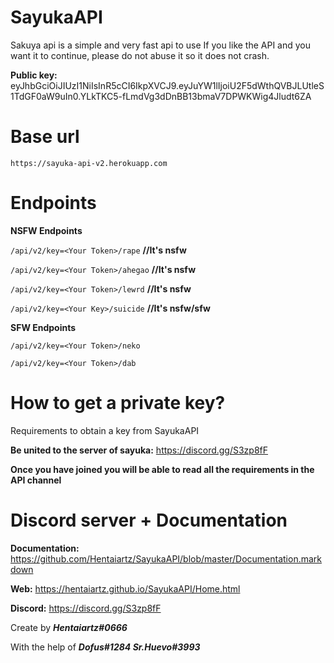 # SayukaAPI

Sakuya api is a simple and very fast api to use
If you like the API and you want it to continue, please do not abuse it so it does not crash.

**Public key:** eyJhbGciOiJIUzI1NiIsInR5cCI6IkpXVCJ9.eyJuYW1lIjoiU2F5dWthQVBJLUtleS1TdGF0aW9uIn0.YLkTKC5-fLmdVg3dDnBB13bmaV7DPWKWig4Jludt6ZA

# Base url
```https://sayuka-api-v2.herokuapp.com```
 
# Endpoints
**NSFW Endpoints**

```/api/v2/key=<Your Token>/rape``` **//It's nsfw**

```/api/v2/key=<Your Token>/ahegao``` **//It's nsfw**

```/api/v2/key=<Your Token>/lewrd``` **//It's nsfw**

```/api/v2/key=<Your Key>/suicide``` **//It's nsfw/sfw**

**SFW Endpoints**

```/api/v2/key=<Your Token>/neko```

```/api/v2/key=<Your Token>/dab```

# How to get a private key?
Requirements to obtain a key from SayukaAPI

**Be united to the server of sayuka:** https://discord.gg/S3zp8fF

**Once you have joined you will be able to read all the requirements in the API channel**


# Discord server + Documentation
**Documentation:** https://github.com/Hentaiartz/SayukaAPI/blob/master/Documentation.markdown

**Web:** https://hentaiartz.github.io/SayukaAPI/Home.html

**Discord:** https://discord.gg/S3zp8fF


Create by ***Hentaiartz#0666***

With the help of ***Dofus#1284 Sr.Huevo#3993***
